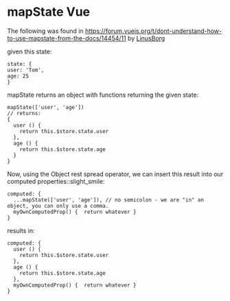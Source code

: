 # mapState Vue

The following was found in https://forum.vuejs.org/t/dont-understand-how-to-use-mapstate-from-the-docs/14454/11
by [LinusBorg](https://forum.vuejs.org/u/LinusBorg)

given this state:

````
state: {
user: 'Tom',
age: 25
}
````

mapState returns an object with functions returning the given state:

````
mapState(['user', 'age'])
// returns:
{
  user () {
    return this.$store.state.user
  },
  age () {
    return this.$store.state.age
  }
}
````

Now, using the Object rest spread operator, we can insert this result into our computed properties::slight_smile:

````
computed: {
  ...mapState(['user', 'age']), // no semicolon - we are "in" an object, you can only use a comma.
  myOwnComputedProp() {  return whatever }
}
````

results in:

````
computed: {
  user () {
    return this.$store.state.user
  },
  age () {
    return this.$store.state.age
  },
  myOwnComputedProp() {  return whatever }
}
````

